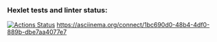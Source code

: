 ### Hexlet tests and linter status:
[![Actions Status](https://github.com/AnatoliySigutin/python-project-49/actions/workflows/hexlet-check.yml/badge.svg)](https://github.com/AnatoliySigutin/python-project-49/actions)
https://asciinema.org/connect/1bc690d0-48b4-4df0-889b-dbe7aa4077e7
